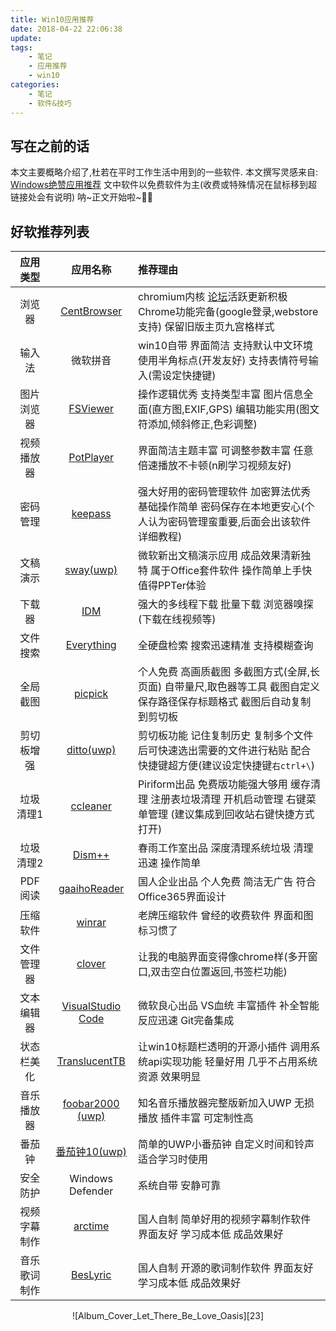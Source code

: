 ```yaml
---
title: Win10应用推荐
date: 2018-04-22 22:06:38
update:
tags:
    - 笔记
    - 应用推荐
    - win10
categories:
    - 笔记
    - 软件&技巧
---
```


## 写在之前的话
本文主要概略介绍了,杜若在平时工作生活中用到的一些软件. 
本文撰写灵感来自: [Windows绝赞应用推荐](https://amazing-apps.gitbooks.io/windows-apps-that-amaze-us/content/zh-CN/)
文中软件以免费软件为主(收费或特殊情况在鼠标移到超链接处会有说明) 
呐~正文开始啦~🐱‍👤

## 好软推荐列表

|   应用类型	|   应用名称	         |   推荐理由	               	               	               	|
|   :-:	       |   :-:	               	|    :--    	               	               	               	|
|  浏览器       |    [CentBrowser][1] | chromium内核 [论坛][2]活跃更新积极 Chrome功能完备(google登录,webstore支持) 保留旧版主页九宫格样式 |
|  输入法 	|  微软拼音 	|  win10自带 界面简洁 支持默认中文环境使用半角标点(开发友好) 支持表情符号输入(需设定快捷键) |
|  图片浏览器 	|  [FSViewer][3]  | 操作逻辑优秀 支持类型丰富 图片信息全面(直方图,EXIF,GPS) 编辑功能实用(图文符添加,倾斜修正,色彩调整) |
| 视频播放器 | [PotPlayer][4] | 界面简洁主题丰富 可调整参数丰富 任意倍速播放不卡顿(n刷学习视频友好) |
| 密码管理 | [keepass][22] | 强大好用的密码管理软件 加密算法优秀 基础操作简单 密码保存在本地更安心(个人认为密码管理蛮重要,后面会出该软件详细教程) |
| 文稿演示 | [sway(uwp)][18] | 微软新出文稿演示应用 成品效果清新独特 属于Office套件软件 操作简单上手快 值得PPTer体验 |
| 下载器 | [IDM][5] | 强大的多线程下载 批量下载 浏览器嗅探(下载在线视频等) |
| 文件搜索 | [Everything][6] | 全硬盘检索 搜索迅速精准 支持模糊查询 |
| 全局截图 | [picpick][7] | 个人免费 高画质截图 多截图方式(全屏,长页面) 自带量尺,取色器等工具 截图自定义保存路径保存标题格式 截图后自动复制到剪切板 |
| 剪切板增强 | [ditto][8][(uwp)][9] | 剪切板功能 记住复制历史 复制多个文件后可快速选出需要的文件进行粘贴 配合快捷键超方便(建议设定快捷键`右ctrl+\`) |
| 垃圾清理1 | [ccleaner][10] | Piriform出品 免费版功能强大够用 缓存清理 注册表垃圾清理 开机启动管理 右键菜单管理 (建议集成到回收站右键快捷方式打开) |
| 垃圾清理2 | [Dism++][11] | 春雨工作室出品 深度清理系统垃圾 清理迅速 操作简单 |
| PDF阅读 | [gaaihoReader][12] | 国人企业出品 个人免费 简洁无广告 符合Office365界面设计 |
| 压缩软件 | [winrar][13] | 老牌压缩软件 曾经的收费软件 界面和图标习惯了 |
| 文件管理器 | [clover][14] | 让我的电脑界面变得像chrome样(多开窗口,双击空白位置返回,书签栏功能) |
| 文本编辑器 | [VisualStudio Code][15] | 微软良心出品 VS血统 丰富插件 补全智能 反应迅速 Git完备集成 |
| 状态栏美化 | [TranslucentTB][16] | 让win10标题栏透明的开源小插件 调用系统api实现功能 轻量好用 几乎不占用系统资源 效果明显 |
| 音乐播放器 | [foobar2000 (uwp)][17] | 知名音乐播放器完整版新加入UWP 无损播放 插件丰富 可定制性高 |
| 番茄钟 | [番茄钟10(uwp)][19] | 简单的UWP小番茄钟 自定义时间和铃声 适合学习时使用 |
| 安全防护 | Windows Defender | 系统自带 安静可靠 |
| 视频字幕制作 | [arctime][20] | 国人自制 简单好用的视频字幕制作软件 界面友好 学习成本低 成品效果好 |
| 音乐歌词制作 | [BesLyric][21] | 国人自制 开源的歌词制作软件 界面友好 学习成本低 成品效果好 |

<div align="center">![Album_Cover_Let_There_Be_Love_Oasis][23]</div>

<!-- 参考文献 -->
[1]:https://www.centbrowser.com/
[2]:https://www.centbrowser.com/forum/
[3]:http://faststone.org/FSViewerDetail.htm "遭遇结界可能需要特殊姿势访问官网"
[4]:http://potplayer.daum.net/?lang=zh_CN
[5]:http://www.zdfans.com/575.html "收费软件,链接指向破解版"
[6]:http://www.voidtools.com/
[7]:http://ngwin.com/picpick
[8]:https://ditto-cp.sourceforge.io/
[9]:https://www.microsoft.com/zh-cn/store/p/ditto-clipboard/9nblggh3zbjq "UWP是微软商店的软件格式"
[10]:https://www.ccleaner.com/ccleaner
[11]:https://www.chuyu.me/en/index.html
[12]:http://www.gaaiho.com/index.php/en/products/reader/pdf-reader/overview
[13]:https://www.rarlab.com/download.htm
[14]:http://cn.ejie.me/ "官网版本非原作者维护版,存在广告,可联系杜若索要无广告版"
[15]:https://code.visualstudio.com/
[16]:https://github.com/TranslucentTB/TranslucentTB/releases
[17]:https://www.microsoft.com/store/productId/9PDJ8X9SPF2K "UWP是微软商店的软件格式"
[18]:https://www.microsoft.com/store/productId/9WZDNCRD2G0J "UWP是微软商店的软件格式"
[19]:https://www.microsoft.com/store/productId/9NBLGGH5G2XH "UWP是微软商店的软件格式"
[20]:http://arctime.org/
[21]:https://github.com/BensonLaur/BesLyric
[22]:https://keepass.info/
[23]:http://storage.live.com/items/AEE68C12565C1619!252477?authkey=AOLn_9W026YC_zE "Album_Cover_Let_There_Be_Love_Oasis"